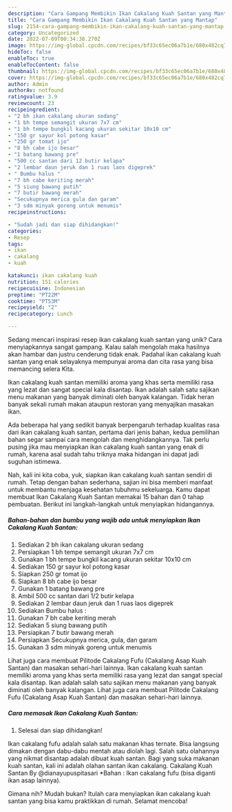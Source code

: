 ```yaml
---
description: "Cara Gampang Membikin Ikan Cakalang Kuah Santan yang Mantap"
title: "Cara Gampang Membikin Ikan Cakalang Kuah Santan yang Mantap"
slug: 2154-cara-gampang-membikin-ikan-cakalang-kuah-santan-yang-mantap
category: Uncategorized
date: 2022-07-09T00:34:38.270Z
image: https://img-global.cpcdn.com/recipes/bf33c65ec06a7b1e/680x482cq70/ikan-cakalang-kuah-santan-foto-resep-utama.jpg
hideToc: false
enableToc: true
enableTocContent: false
thumbnail: https://img-global.cpcdn.com/recipes/bf33c65ec06a7b1e/680x482cq70/ikan-cakalang-kuah-santan-foto-resep-utama.jpg
cover: https://img-global.cpcdn.com/recipes/bf33c65ec06a7b1e/680x482cq70/ikan-cakalang-kuah-santan-foto-resep-utama.jpg
author: Admin
authorAv: notfound
ratingvalue: 3.9
reviewcount: 23
recipeingredient:
- "2 bh ikan cakalang ukuran sedang"
- "1 bh tempe semangit ukuran 7x7 cm"
- "1 bh tempe bungkil kacang ukuran sekitar 10x10 cm"
- "150 gr sayur kol potong kasar"
- "250 gr tomat ijo"
- "8 bh cabe ijo besar"
- "1 batang bawang pre"
- "500 cc santan dari 12 butir kelapa"
- "2 lembar daun jeruk dan 1 ruas laos digeprek"
- " Bumbu halus "
- "7 bh cabe keriting merah"
- "5 siung bawang putih"
- "7 butir bawang merah"
- "Secukupnya merica gula dan garam"
- "3 sdm minyak goreng untuk menumis"
recipeinstructions:

- "Sudah jadi dan siap dihidangkan!"
categories:
- Resep
tags:
- ikan
- cakalang
- kuah

katakunci: ikan cakalang kuah 
nutrition: 151 calories
recipecuisine: Indonesian
preptime: "PT22M"
cooktime: "PT53M"
recipeyield: "2"
recipecategory: Lunch

---
```





Sedang mencari inspirasi resep ikan cakalang kuah santan yang unik? Cara menyiapkannya sangat gampang. Kalau salah mengolah maka hasilnya akan hambar dan justru cenderung tidak enak. Padahal ikan cakalang kuah santan yang enak selayaknya mempunyai aroma dan cita rasa yang bisa memancing selera Kita.





Ikan cakalang kuah santan memiliki aroma yang khas serta memiliki rasa yang lezat dan sangat special kala disantap. Ikan adalah salah satu sajikan menu makanan yang banyak diminati oleh banyak kalangan. Tidak heran banyak sekali rumah makan ataupun restoran yang menyajikan masakan ikan.

Ada beberapa hal yang sedikit banyak berpengaruh terhadap kualitas rasa dari ikan cakalang kuah santan, pertama dari jenis bahan, kedua pemilihan bahan segar sampai cara mengolah dan menghidangkannya. Tak perlu pusing jika mau menyiapkan ikan cakalang kuah santan yang enak di rumah, karena asal sudah tahu triknya maka hidangan ini dapat jadi suguhan istimewa.






Nah, kali ini kita coba, yuk, siapkan ikan cakalang kuah santan sendiri di rumah. Tetap dengan bahan sederhana, sajian ini bisa memberi manfaat untuk membantu menjaga kesehatan tubuhmu sekeluarga. Kamu dapat membuat Ikan Cakalang Kuah Santan memakai 15 bahan dan 0 tahap pembuatan. Berikut ini langkah-langkah untuk menyiapkan hidangannya.

<!--inarticleads1-->

##### Bahan-bahan dan bumbu yang wajib ada untuk menyiapkan Ikan Cakalang Kuah Santan:

1. Sediakan 2 bh ikan cakalang ukuran sedang
1. Persiapkan 1 bh tempe semangit ukuran 7x7 cm
1. Gunakan 1 bh tempe bungkil kacang ukuran sekitar 10x10 cm
1. Sediakan 150 gr sayur kol potong kasar
1. Siapkan 250 gr tomat ijo
1. Siapkan 8 bh cabe ijo besar
1. Gunakan 1 batang bawang pre
1. Ambil 500 cc santan dari 1/2 butir kelapa
1. Sediakan 2 lembar daun jeruk dan 1 ruas laos digeprek
1. Sediakan  Bumbu halus :
1. Gunakan 7 bh cabe keriting merah
1. Sediakan 5 siung bawang putih
1. Persiapkan 7 butir bawang merah
1. Persiapkan Secukupnya merica, gula, dan garam
1. Gunakan 3 sdm minyak goreng untuk menumis


Lihat juga cara membuat Pilitode Cakalang Fufu (Cakalang Asap Kuah Santan) dan masakan sehari-hari lainnya. Ikan cakalang kuah santan memiliki aroma yang khas serta memiliki rasa yang lezat dan sangat special kala disantap. Ikan adalah salah satu sajikan menu makanan yang banyak diminati oleh banyak kalangan. Lihat juga cara membuat Pilitode Cakalang Fufu (Cakalang Asap Kuah Santan) dan masakan sehari-hari lainnya. 

<!--inarticleads2-->

##### Cara memasak Ikan Cakalang Kuah Santan:


1. Selesai dan siap dihidangkan!

Ikan cakalang fufu adalah salah satu makanan khas ternate. Bisa langsung dimakan dengan dabu-dabu mentah atau diolah lagi. Salah satu olahannya yang nikmat disantap adalah dibuat kuah santan. Bagi yang suka makanan kuah santan, kali ini adalah olahan santan ikan cakalang. Cakalang Kuah Santan By @dianayupuspitasari *Bahan : Ikan cakalang fufu (bisa diganti ikan asap lainnya). 

Gimana nih? Mudah bukan? Itulah cara menyiapkan ikan cakalang kuah santan yang bisa kamu praktikkan di rumah. Selamat mencoba!
